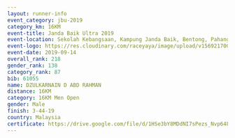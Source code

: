 ```yaml
---
layout: runner-info 
event_category: jbu-2019 
category_km: 16KM 
event-title: Janda Baik Ultra 2019 
event-location: Sekolah Kebangsaan, Kampung Janda Baik, Bentong, Pahang, Malaysia 
event-logo: https://res.cloudinary.com/raceyaya/image/upload/v1569217009/logo/janda-baik_vch1pc.jpg 
event-date: 2019-09-14
overall_rank: 218
gender_rank: 138
category_rank: 87
bib: 61055
name: DZULKARNAIN D ABD RAHMAN
distance: 16KM
category: 16KM Men Open
gender: Male
finish: 3-44-19
country: Malaysia
certificate: https://drive.google.com/file/d/1HSe3bY8MDdNI7sPezs_Nvp64FXc2HwwK/view?usp=sharing
---
```

